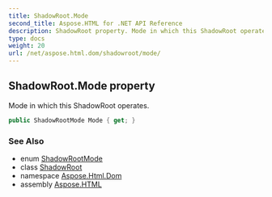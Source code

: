 ```yaml
---
title: ShadowRoot.Mode
second_title: Aspose.HTML for .NET API Reference
description: ShadowRoot property. Mode in which this ShadowRoot operates
type: docs
weight: 20
url: /net/aspose.html.dom/shadowroot/mode/
---
```

## ShadowRoot.Mode property

Mode in which this ShadowRoot operates.

```csharp
public ShadowRootMode Mode { get; }
```

### See Also

* enum [ShadowRootMode](../../shadowrootmode/)
* class [ShadowRoot](../)
* namespace [Aspose.Html.Dom](../../shadowroot/)
* assembly [Aspose.HTML](../../../)
